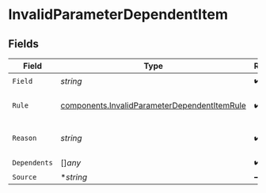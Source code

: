 # InvalidParameterDependentItem


## Fields

| Field                                                                                                        | Type                                                                                                         | Required                                                                                                     | Description                                                                                                  | Example                                                                                                      |
| ------------------------------------------------------------------------------------------------------------ | ------------------------------------------------------------------------------------------------------------ | ------------------------------------------------------------------------------------------------------------ | ------------------------------------------------------------------------------------------------------------ | ------------------------------------------------------------------------------------------------------------ |
| `Field`                                                                                                      | *string*                                                                                                     | :heavy_check_mark:                                                                                           | N/A                                                                                                          | name                                                                                                         |
| `Rule`                                                                                                       | [components.InvalidParameterDependentItemRule](../../models/components/invalidparameterdependentitemrule.md) | :heavy_check_mark:                                                                                           | invalid parameters rules                                                                                     |                                                                                                              |
| `Reason`                                                                                                     | *string*                                                                                                     | :heavy_check_mark:                                                                                           | N/A                                                                                                          | is a required field                                                                                          |
| `Dependents`                                                                                                 | []*any*                                                                                                      | :heavy_check_mark:                                                                                           | N/A                                                                                                          |                                                                                                              |
| `Source`                                                                                                     | **string*                                                                                                    | :heavy_minus_sign:                                                                                           | N/A                                                                                                          | body                                                                                                         |